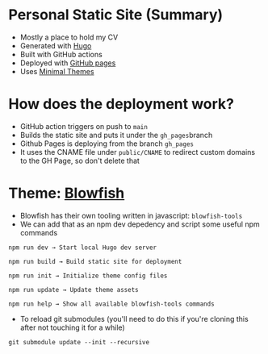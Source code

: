 # Personal Static Site (Summary)
- Mostly a place to hold my CV
- Generated with [Hugo](https://gohugo.io/documentation/)
- Built with GitHub actions
- Deployed with [GitHub pages](https://gohugo.io/hosting-and-deployment/hosting-on-github/)
- Uses [Minimal Themes](https://themes.gohugo.io/themes/minimal/)

# How does the deployment work?
- GitHub action triggers on push to `main`
- Builds the static site and puts it under the `gh_pages`branch
- Github Pages is deploying from the branch `gh_pages`
- It uses the CNAME file under `public/CNAME` to redirect custom domains to the GH Page, so don't delete that

# Theme: [Blowfish](https://blowfish.page/)
* Blowfish has their own tooling written in javascript: `blowfish-tools`
* We can add that as an npm dev depedency and script some useful npm commands
```
npm run dev → Start local Hugo dev server

npm run build → Build static site for deployment

npm run init → Initialize theme config files

npm run update → Update theme assets

npm run help → Show all available blowfish-tools commands
```

* To reload git submodules (you'll need to do this if you're cloning this after not touching it for a while)
```
git submodule update --init --recursive
```